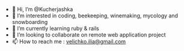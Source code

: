 - 👋 Hi, I’m @Kucherjashka
- 👀 I’m interested in coding, beekeeping, winemaking, mycology and snowboarding
- 🌱 I’m currently learning ruby & rails
- 💞️ I’m looking to collaborate on remote web application project
- 📫 How to reach me : velichko.ilia@gmail.com

<!---
Kucherjashka/Kucherjashka is a ✨ special ✨ repository because its `README.md` (this file) appears on your GitHub profile.
You can click the Preview link to take a look at your changes.
--->
